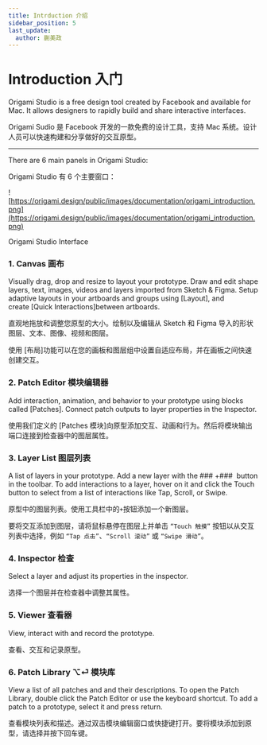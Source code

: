 ```yaml
---
title: Intrduction 介绍
sidebar_position: 5
last_update:
  author: 蒯美政
---
```


# Introduction 入门

Origami Studio is a free design tool created by Facebook and available for Mac. It allows designers to rapidly build and share interactive interfaces.

Origami Sudio 是 Facebook 开发的一款免费的设计工具，支持 Mac 系统。设计人员可以快速构建和分享做好的交互原型。

---

There are 6 main panels in Origami Studio:

Origami Studio 有 6 个主要窗口：

![https://origami.design/public/images/documentation/origami_introduction.png](https://origami.design/public/images/documentation/origami_introduction.png)

Origami Studio Interface

### 1. Canvas 画布

Visually drag, drop and resize to layout your prototype. Draw and edit shape layers, text, images, videos and layers imported from Sketch & Figma. Setup adaptive layouts in your artboards and groups using [Layout], and create [Quick Interactions]between artboards.

直观地拖放和调整您原型的大小。绘制以及编辑从 Sketch 和 Figma 导入的形状图层、文本、图像、视频和图层。

使用 [布局]功能可以在您的画板和图层组中设置自适应布局，并在画板之间快速创建交互。

### 2. Patch Editor 模块编辑器

Add interaction, animation, and behavior to your prototype using blocks called [Patches]. Connect patch outputs to layer properties in the Inspector.

使用我们定义的 [Patches 模块]向原型添加交互、动画和行为。然后将模块输出端口连接到检查器中的图层属性。

### 3. Layer List 图层列表

A list of layers in your prototype. Add a new layer with the ### +###  button in the toolbar. To add interactions to a layer, hover on it and click the Touch button to select from a list of interactions like Tap, Scroll, or Swipe.

原型中的图层列表。使用工具栏中的`+`按钮添加一个新图层。

要将交互添加到图层，请将鼠标悬停在图层上并单击 `“Touch 触摸”` 按钮以从交互列表中选择，例如 `“Tap 点击”`、`“Scroll 滚动”` 或 `“Swipe 滑动”`。

### 4. Inspector 检查

Select a layer and adjust its properties in the inspector.

选择一个图层并在检查器中调整其属性。

### 5. Viewer 查看器

View, interact with and record the prototype.

查看、交互和记录原型。

### 6. Patch Library ⌥⏎ 模块库

View a list of all patches and and their descriptions. To open the Patch Library, double click the Patch Editor or use the keyboard shortcut. To add a patch to a prototype, select it and press return.

查看模块列表和描述。通过双击模块编辑窗口或快捷键打开。要将模块添加到原型，请选择并按下回车键。
